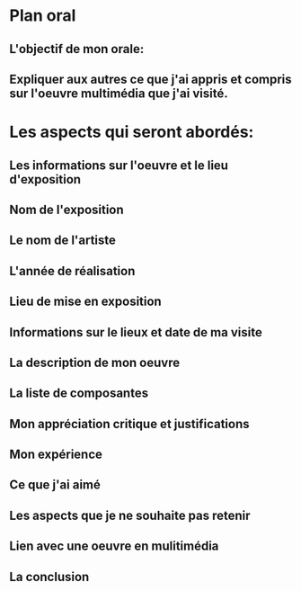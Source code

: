 # Plan oral

## L'objectif de mon orale:

## Expliquer aux autres ce que j'ai appris et compris sur l'oeuvre multimédia que j'ai visité.

# Les aspects qui seront abordés: 

## Les informations sur l'oeuvre et le lieu d'exposition

## Nom de l'exposition

## Le nom de l'artiste

## L'année de réalisation

## Lieu de mise en exposition

## Informations sur le lieux et date de ma visite

## La description de mon oeuvre

## La liste de composantes

## Mon appréciation critique et justifications

## Mon expérience

## Ce que j'ai aimé
 
## Les aspects que je ne souhaite pas retenir
 
## Lien avec une oeuvre en mulitimédia
 
## La conclusion
